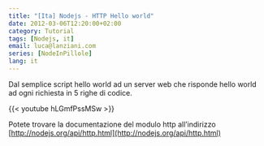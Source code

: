 ```yaml
---
title: "[Ita] Nodejs - HTTP Hello world"
date: 2012-03-06T12:20:00+02:00
category: Tutorial
tags: [Nodejs, it]
email: luca@lanziani.com
series: [NodeInPillole]
lang: it
---
```


Dal semplice script hello world ad un server web che risponde hello world ad ogni richiesta in 5 righe di codice.

<!--more-->

{{< youtube hLGmfPssMSw >}}
<br/>

Potete trovare la documentazione del modulo http all’indirizzo [http://nodejs.org/api/http.html](http://nodejs.org/api/http.html)
